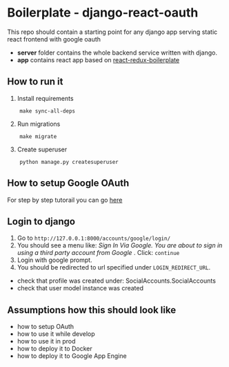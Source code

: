 # Boilerplate - django-react-oauth

This repo should contain a starting point for any django app serving static react frontend with google oauth

-   **server** folder contains the whole backend service written with django.
-   **app** contains react app based on [react-redux-boilerplate](https://github.com/JakubSzwajka/boilerplate-react-redux)

## How to run it

1. Install requirements

```
    make sync-all-deps
```

2. Run migrations

```
    make migrate
```

3. Create superuser

```
    python manage.py createsuperuser
```

## How to setup Google OAuth

For step by step tutorail you can go [here](https://pylessons.com/django-google-oauth)

## Login to django

1. Go to `http://127.0.0.1:8000/accounts/google/login/`
2. You should see a menu like: _Sign In Via Google. You are about to sign in using a third party account from Google_ . Click: `continue`
3. Login with google prompt.
4. You should be redirected to url specified under `LOGIN_REDIRECT_URL`.

-   check that profile was created under: SocialAccounts.SocialAccounts
-   check that user model instance was created

## Assumptions how this should look like

-   how to setup OAuth
-   how to use it while develop
-   how to use it in prod
-   how to deploy it to Docker
-   how to deploy it to Google App Engine
